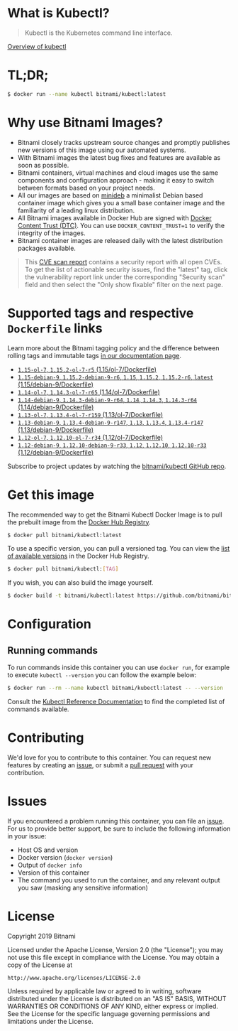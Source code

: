 
# What is Kubectl?

> Kubectl is the Kubernetes command line interface.

[Overview of kubectl](https://kubernetes.io/docs/reference/kubectl/overview/)

# TL;DR;

```bash
$ docker run --name kubectl bitnami/kubectl:latest
```

# Why use Bitnami Images?

* Bitnami closely tracks upstream source changes and promptly publishes new versions of this image using our automated systems.
* With Bitnami images the latest bug fixes and features are available as soon as possible.
* Bitnami containers, virtual machines and cloud images use the same components and configuration approach - making it easy to switch between formats based on your project needs.
* All our images are based on [minideb](https://github.com/bitnami/minideb) a minimalist Debian based container image which gives you a small base container image and the familiarity of a leading linux distribution.
* All Bitnami images available in Docker Hub are signed with [Docker Content Trust (DTC)](https://docs.docker.com/engine/security/trust/content_trust/). You can use `DOCKER_CONTENT_TRUST=1` to verify the integrity of the images.
* Bitnami container images are released daily with the latest distribution packages available.


> This [CVE scan report](https://quay.io/repository/bitnami/kubectl?tab=tags) contains a security report with all open CVEs. To get the list of actionable security issues, find the "latest" tag, click the vulnerability report link under the corresponding "Security scan" field and then select the "Only show fixable" filter on the next page.

# Supported tags and respective `Dockerfile` links

Learn more about the Bitnami tagging policy and the difference between rolling tags and immutable tags [in our documentation page](https://docs.bitnami.com/containers/how-to/understand-rolling-tags-containers/).


* [`1.15-ol-7`, `1.15.2-ol-7-r5` (1.15/ol-7/Dockerfile)](https://github.com/bitnami/bitnami-docker-kubectl/blob/1.15.2-ol-7-r5/1.15/ol-7/Dockerfile)
* [`1.15-debian-9`, `1.15.2-debian-9-r6`, `1.15`, `1.15.2`, `1.15.2-r6`, `latest` (1.15/debian-9/Dockerfile)](https://github.com/bitnami/bitnami-docker-kubectl/blob/1.15.2-debian-9-r6/1.15/debian-9/Dockerfile)
* [`1.14-ol-7`, `1.14.3-ol-7-r65` (1.14/ol-7/Dockerfile)](https://github.com/bitnami/bitnami-docker-kubectl/blob/1.14.3-ol-7-r65/1.14/ol-7/Dockerfile)
* [`1.14-debian-9`, `1.14.3-debian-9-r64`, `1.14`, `1.14.3`, `1.14.3-r64` (1.14/debian-9/Dockerfile)](https://github.com/bitnami/bitnami-docker-kubectl/blob/1.14.3-debian-9-r64/1.14/debian-9/Dockerfile)
* [`1.13-ol-7`, `1.13.4-ol-7-r159` (1.13/ol-7/Dockerfile)](https://github.com/bitnami/bitnami-docker-kubectl/blob/1.13.4-ol-7-r159/1.13/ol-7/Dockerfile)
* [`1.13-debian-9`, `1.13.4-debian-9-r147`, `1.13`, `1.13.4`, `1.13.4-r147` (1.13/debian-9/Dockerfile)](https://github.com/bitnami/bitnami-docker-kubectl/blob/1.13.4-debian-9-r147/1.13/debian-9/Dockerfile)
* [`1.12-ol-7`, `1.12.10-ol-7-r34` (1.12/ol-7/Dockerfile)](https://github.com/bitnami/bitnami-docker-kubectl/blob/1.12.10-ol-7-r34/1.12/ol-7/Dockerfile)
* [`1.12-debian-9`, `1.12.10-debian-9-r33`, `1.12`, `1.12.10`, `1.12.10-r33` (1.12/debian-9/Dockerfile)](https://github.com/bitnami/bitnami-docker-kubectl/blob/1.12.10-debian-9-r33/1.12/debian-9/Dockerfile)

Subscribe to project updates by watching the [bitnami/kubectl GitHub repo](https://github.com/bitnami/bitnami-docker-kubectl).

# Get this image

The recommended way to get the Bitnami Kubectl Docker Image is to pull the prebuilt image from the [Docker Hub Registry](https://hub.docker.com/r/bitnami/kubectl).

```bash
$ docker pull bitnami/kubectl:latest
```

To use a specific version, you can pull a versioned tag. You can view the [list of available versions](https://hub.docker.com/r/bitnami/kubectl/tags/) in the Docker Hub Registry.

```bash
$ docker pull bitnami/kubectl:[TAG]
```

If you wish, you can also build the image yourself.

```bash
$ docker build -t bitnami/kubectl:latest https://github.com/bitnami/bitnami-docker-kubectl.git
```

# Configuration

## Running commands

To run commands inside this container you can use `docker run`, for example to execute `kubectl --version` you can follow the example below:

```bash
$ docker run --rm --name kubectl bitnami/kubectl:latest -- --version
```

Consult the [Kubectl Reference Documentation](https://kubernetes.io/docs/reference/generated/kubectl/kubectl-commands) to find the completed list of commands available.

# Contributing

We'd love for you to contribute to this container. You can request new features by creating an [issue](https://github.com/bitnami/bitnami-docker-kubectl/issues), or submit a [pull request](https://github.com/bitnami/bitnami-docker-kubectl/pulls) with your contribution.

# Issues

If you encountered a problem running this container, you can file an [issue](https://github.com/bitnami/bitnami-docker-kubectl/issues). For us to provide better support, be sure to include the following information in your issue:

- Host OS and version
- Docker version (`docker version`)
- Output of `docker info`
- Version of this container
- The command you used to run the container, and any relevant output you saw (masking any sensitive information)

# License

Copyright 2019 Bitnami

Licensed under the Apache License, Version 2.0 (the "License");
you may not use this file except in compliance with the License.
You may obtain a copy of the License at

    http://www.apache.org/licenses/LICENSE-2.0

Unless required by applicable law or agreed to in writing, software
distributed under the License is distributed on an "AS IS" BASIS,
WITHOUT WARRANTIES OR CONDITIONS OF ANY KIND, either express or implied.
See the License for the specific language governing permissions and
limitations under the License.
